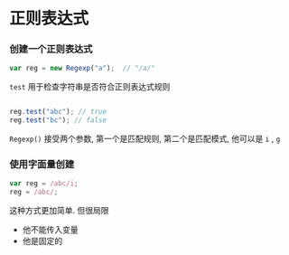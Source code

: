 # 正则表达式

### 创建一个正则表达式

```js
var reg = new Regexp("a");  // "/a/"

```

`test` 用于检查字符串是否符合正则表达式规则

```js

reg.test("abc"); // true
reg.test("bc"); // false

```
`Regexp()` 接受两个参数, 第一个是匹配规则, 第二个是匹配模式, 他可以是 `i` , `g`

### 使用字面量创建

```js
var reg = /abc/i;
reg = /abc/;
```
这种方式更加简单. 但很局限
- 他不能传入变量
- 他是固定的

